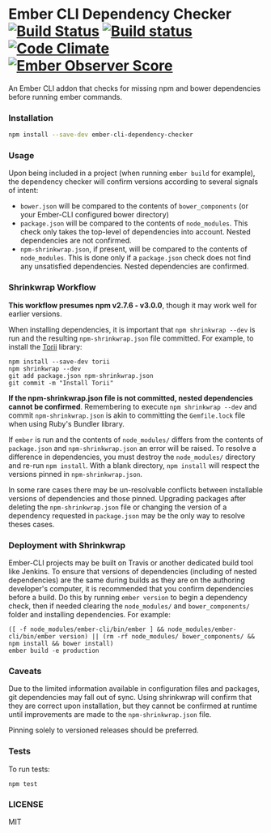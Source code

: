 Ember CLI Dependency Checker [![Build Status](https://travis-ci.org/quaertym/ember-cli-dependency-checker.svg?branch=master)](https://travis-ci.org/quaertym/ember-cli-dependency-checker) [![Build status](https://ci.appveyor.com/api/projects/status/1tt9nvrkd7jtv1a0/branch/master?svg=true)](https://ci.appveyor.com/project/quaertym/ember-cli-dependency-checker/branch/master) [![Code Climate](https://codeclimate.com/github/quaertym/ember-cli-dependency-checker/badges/gpa.svg)](https://codeclimate.com/github/quaertym/ember-cli-dependency-checker) [![Ember Observer Score](http://emberobserver.com/badges/ember-cli-dependency-checker.svg)](http://emberobserver.com/addons/ember-cli-dependency-checker)
============================

An Ember CLI addon that checks for missing npm and bower dependencies before running ember commands.

### Installation

```bash
npm install --save-dev ember-cli-dependency-checker
```

### Usage

Upon being included in a project (when running `ember build` for example), the dependency checker
will confirm versions according to several signals of intent:

* `bower.json` will be compared to the contents of `bower_components` (or your Ember-CLI
  configured bower directory)
* `package.json` will be compared to the contents of `node_modules`. This check only
  takes the top-level of dependencies into account. Nested dependencies are not confirmed.
* `npm-shrinkwrap.json`, if present, will be compared to the contents of `node_modules`. This
  is done only if a `package.json` check does not find any unsatisfied dependencies. Nested
  dependencies are confirmed.

### Shrinkwrap Workflow

**This workflow presumes npm v2.7.6 - v3.0.0**, though it may work well for earlier versions.

When installing dependencies, it is important that `npm shrinkwrap --dev` is run and the resulting
`npm-shrinkwrap.json` file committed. For example, to install the [Torii](https://github.com/Vestorly/torii)
library:

```
npm install --save-dev torii
npm shrinkwrap --dev
git add package.json npm-shrinkwrap.json
git commit -m "Install Torii"
```

**If the npm-shrinkwrap.json file is not committed, nested dependencies cannot be confirmed**.
Remembering to execute `npm shrinkwrap --dev` and commit `npm-shrinkwrap.json` is akin to committing
the `Gemfile.lock` file when using Ruby's Bundler library.

If `ember` is run and the contents of `node_modules/` differs from the contents of `package.json`
and `npm-shrinkwrap.json` an error will be raised. To resolve a difference in dependencies,
you must destroy the `node_modules/` directory and re-run `npm install`. With a blank
directory, `npm install` will respect the versions pinned in `npm-shrinkwrap.json`.

In some rare cases there may be un-resolvable conflicts between installable versions of
dependencies and those pinned. Upgrading packages after deleting the `npm-shrinkwrap.json`
file or changing the version of a dependency requested in `package.json` may be the only
way to resolve theses cases.

### Deployment with Shrinkwrap

Ember-CLI projects may be built on Travis or another dedicated build tool like Jenkins. To
ensure that versions of dependencies (including of nested dependencies) are the same during
builds as they are on the authoring developer's computer, it is recommended
that you confirm dependencies before a build. Do this by running `ember version` to
begin a dependency check, then if needed clearing the `node_modules/` and `bower_components/` folder
and installing dependencies. For example:

```
([ -f node_modules/ember-cli/bin/ember ] && node_modules/ember-cli/bin/ember version) || (rm -rf node_modules/ bower_components/ && npm install && bower install)
ember build -e production
```

### Caveats

Due to the limited information available in configuration files and packages, git
dependencies may fall out of sync. Using shrinkwrap will confirm that they are correct
upon installation, but they cannot be confirmed at runtime until improvements are
made to the `npm-shrinkwrap.json` file.

Pinning solely to versioned releases should be preferred.

### Tests

To run tests:

`npm test`

### LICENSE

MIT
